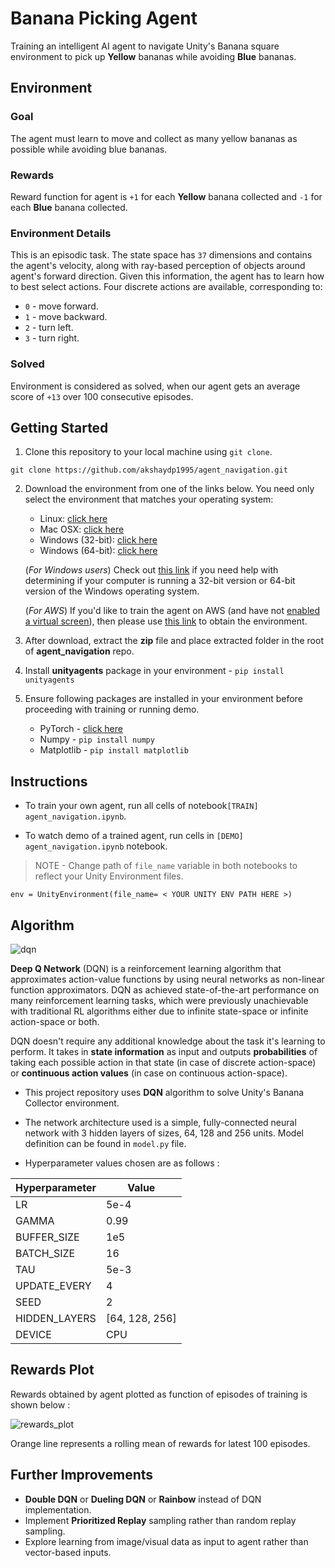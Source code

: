 # Banana Picking Agent

Training an intelligent AI agent to navigate Unity's Banana square environment to pick up **Yellow** bananas while avoiding **Blue** bananas.

## Environment

### Goal
The agent must learn to move and collect as many yellow bananas as possible while avoiding blue bananas.

### Rewards
Reward function for agent is `+1` for each **Yellow** banana collected and `-1` for each **Blue** banana collected.

### Environment Details
This is an episodic task. The state space has `37` dimensions and contains the agent's velocity, along with ray-based perception of objects around agent's forward direction. Given this information, the agent has to learn how to best select actions. Four discrete actions are available, corresponding to:

- `0` - move forward.
- `1` - move backward.
- `2` - turn left.
- `3` - turn right.

### Solved
Environment is considered as solved, when our agent gets an average score of `+13` over 100 consecutive episodes.

## Getting Started

1. Clone this repository to your local machine using `git clone`.
```
git clone https://github.com/akshaydp1995/agent_navigation.git
```

2. Download the environment from one of the links below.  You need only select the environment that matches your operating system:
    - Linux: [click here](https://s3-us-west-1.amazonaws.com/udacity-drlnd/P1/Banana/Banana_Linux.zip)
    - Mac OSX: [click here](https://s3-us-west-1.amazonaws.com/udacity-drlnd/P1/Banana/Banana.app.zip)
    - Windows (32-bit): [click here](https://s3-us-west-1.amazonaws.com/udacity-drlnd/P1/Banana/Banana_Windows_x86.zip)
    - Windows (64-bit): [click here](https://s3-us-west-1.amazonaws.com/udacity-drlnd/P1/Banana/Banana_Windows_x86_64.zip)

    (_For Windows users_) Check out [this link](https://support.microsoft.com/en-us/help/827218/how-to-determine-whether-a-computer-is-running-a-32-bit-version-or-64) if you need help with determining if your computer is running a 32-bit version or 64-bit version of the Windows operating system.

    (_For AWS_) If you'd like to train the agent on AWS (and have not [enabled a virtual screen](https://github.com/Unity-Technologies/ml-agents/blob/master/docs/Training-on-Amazon-Web-Service.md)), then please use [this link](https://s3-us-west-1.amazonaws.com/udacity-drlnd/P1/Banana/Banana_Linux_NoVis.zip) to obtain the environment.

3. After download, extract the **zip** file and place extracted folder in the root of **agent_navigation** repo.

4. Install **unityagents** package in your environment - `pip install unityagents`

5. Ensure following packages are installed in your environment before proceeding with training or running demo.
    - PyTorch - [click here](https://pytorch.org/get-started/locally/)
    - Numpy - `pip install numpy`
    - Matplotlib - `pip install matplotlib`


## Instructions

- To train your own agent, run all cells of notebook`[TRAIN] agent_navigation.ipynb`.

- To watch demo of a trained agent, run cells in `[DEMO] agent_navigation.ipynb` notebook.

> NOTE - Change path of `file_name` variable in both notebooks to reflect your Unity Environment files.
```
env = UnityEnvironment(file_name= < YOUR UNITY ENV PATH HERE >)
```

## Algorithm

![dqn](https://raw.githubusercontent.com/akshaydp1995/agent_navigation/master/assets/dqn.png)

**Deep Q Network** (DQN) is a reinforcement learning algorithm that approximates action-value functions by using neural networks as non-linear function approximators. DQN as achieved state-of-the-art performance on many reinforcement learning tasks, which were previously unachievable with traditional RL algorithms either due to infinite state-space or infinite action-space or both.

DQN doesn't require any additional knowledge about the task it's learning to perform. It takes in **state information** as input and outputs **probabilities** of taking each possible action in that state (in case of discrete action-space) or **continuous action values** (in case on continuous action-space).

- This project repository uses **DQN** algorithm to solve Unity's Banana Collector environment.

- The network architecture used is a simple, fully-connected neural network with 3 hidden layers of sizes, 64, 128 and 256 units. Model definition can be found in `model.py` file.

- Hyperparameter values chosen are as follows :

| Hyperparameter | Value |
| -------------- | ------ |
| LR | 5e-4 |
| GAMMA | 0.99 |
| BUFFER_SIZE | 1e5 |
| BATCH_SIZE | 16 |
| TAU | 5e-3 |
| UPDATE_EVERY | 4 |
| SEED | 2 |
| HIDDEN_LAYERS | [64, 128, 256] |
| DEVICE | CPU |

## Rewards Plot

Rewards obtained by agent plotted as function of episodes of training is shown below :

![rewards_plot](https://raw.githubusercontent.com/akshaydp1995/agent_navigation/master/assets/agent_1.png)

Orange line represents a rolling mean of rewards for latest 100 episodes.

## Further Improvements

- **Double DQN** or **Dueling DQN** or **Rainbow** instead of DQN implementation.
- Implement **Prioritized Replay** sampling rather than random replay sampling.
- Explore learning from image/visual data as input to agent rather than vector-based inputs.
